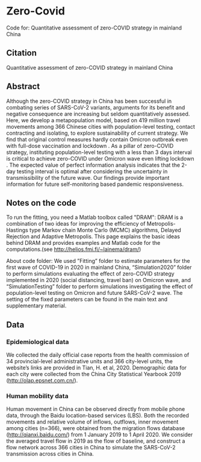 # Zero-Covid
Code for: Quantitative assessment of zero-COVID strategy in mainland China

## Citation
Quantitative assessment of zero-COVID strategy in mainland China

## Abstract
Although the zero-COVID strategy in China has been successful in combating series of SARS-CoV-2 variants, arguments for its benefit and negative consequence are increasing but seldom quantitatively assessed. Here, we develop a metapopulation model, based on 419 million travel movements among 366 Chinese cities with population-level testing, contact contracting and isolating, to explore sustainability of current strategy. We find that original control measures hardly contain Omicron outbreak even with full-dose vaccination and lockdown  . As a pillar of zero-COVID strategy, instituting population-level testing with a less than 3 days interval is critical to achieve zero-COVID under Omicron wave even lifting lockdown  . The expected value of perfect information analysis indicates that the 2-day testing interval is optimal after considering the uncertainty in transmissibility of the future wave. Our findings provide important information for future self-monitoring based pandemic responsiveness.

## Notes on the code
To run the fitting, you need a Matlab toolbox called "DRAM": DRAM is a combination of two ideas for improving the efficiency of Metropolis-Hastings type Markov chain Monte Carlo (MCMC) algorithms, Delayed Rejection and Adaptive Metropolis. This page explains the basic ideas behind DRAM and provides examples and Matlab code for the computations.(see http://helios.fmi.fi/~lainema/dram/)

About code folder: We used ”Fitting” folder to estimate parameters for the first wave of COVID-19 in 2020 in mainland China, “Simulation2020” folder to perform simulations evaluating the effect of zero-COVID strategy implemented in 2020 (social distancing, travel ban) on Omicron wave, and “SimulationTesting” folder to perform simulations investigating the effect of population-level testing on Omicron and future SARS-CoV-2 wave. The setting of the fixed parameters can be found in the main text and supplementary material.

## Data
### Epidemiological data
We collected the daily official case reports from the health commission of 34 provincial-level administrative units and 366 city-level units, the website’s links are provided in Tian, H. et al, 2020. Demographic data for each city were collected from the China City Statistical Yearbook 2019 (http://olap.epsnet.com.cn/).


### Human mobility data
Human movement in China can be observed directly from mobile phone data, through the Baidu location-based services (LBS). Both the recorded movements and relative volume of inflows, outflows, inner movement among cities (n=366), were obtained from the migration flows database (http://qianxi.baidu.com/) from 1 January 2019 to 1 April 2020. We consider the averaged travel flow in 2019 as the flow of baseline, and construct a flow network across 366 cities in China to simulate the SARS-CoV-2 transmission across cities in China.

